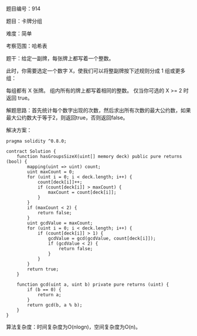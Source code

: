 题目编号：914

题目：卡牌分组

难度：简单

考察范围：哈希表

题干：给定一副牌，每张牌上都写着一个整数。

此时，你需要选定一个数字 X，使我们可以将整副牌按下述规则分成 1 组或更多组：

每组都有 X 张牌。
组内所有的牌上都写着相同的整数。
仅当你可选的 X >= 2 时返回 true。

解题思路：首先统计每个数字出现的次数，然后求出所有次数的最大公约数，如果最大公约数大于等于2，则返回true，否则返回false。

解决方案：

```
pragma solidity ^0.8.0;

contract Solution {
    function hasGroupsSizeX(uint[] memory deck) public pure returns (bool) {
        mapping(uint => uint) count;
        uint maxCount = 0;
        for (uint i = 0; i < deck.length; i++) {
            count[deck[i]]++;
            if (count[deck[i]] > maxCount) {
                maxCount = count[deck[i]];
            }
        }
        if (maxCount < 2) {
            return false;
        }
        uint gcdValue = maxCount;
        for (uint i = 0; i < deck.length; i++) {
            if (count[deck[i]] > 1) {
                gcdValue = gcd(gcdValue, count[deck[i]]);
                if (gcdValue < 2) {
                    return false;
                }
            }
        }
        return true;
    }

    function gcd(uint a, uint b) private pure returns (uint) {
        if (b == 0) {
            return a;
        }
        return gcd(b, a % b);
    }
}
```

算法复杂度：时间复杂度为O(nlogn)，空间复杂度为O(n)。